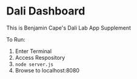 # Dali Dashboard

This is Benjamin Cape's Dali Lab App Supplement

To Run:

1) Enter Terminal
2) Access Respository
3) <code>node server.js</code>
4) Browse to localhost:8080
